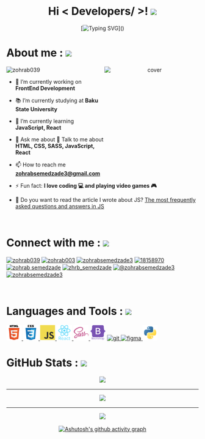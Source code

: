 <div align="center">
  <h1 display="inline-block" > Hi < Developers/ >! <img src = "https://raw.githubusercontent.com/MartinHeinz/MartinHeinz/master/wave.gif" width = 50px ></h1>
 
  [![Typing SVG](https://readme-typing-svg.herokuapp.com?size=30&lines=..I'm+Zohrab+Semedzade..)]()
</div>
<h1 align="left" > About me : <img src='https://raw.githubusercontent.com/MartinHeinz/MartinHeinz/master/wave.gif' width="30px"> </h1>
  <div align="center">
<img width="49%" height = "300px" src="https://i.pinimg.com/originals/e4/26/70/e426702edf874b181aced1e2fa5c6cde.gif" alt="cover" align="right" />
</div>
  
<p align="left"> <img src="https://komarev.com/ghpvc/?username=zohrab039&label=Profile%20views&color=0e75b6&style=flat" alt="zohrab039" /> </p>
  
- 🔭 I’m currently working on **FrontEnd Development**
  
- 📚 I’m currently studying at **Baku State University**
  
- 🌱 I’m currently learning **JavaScript, React**

- 💬 Ask me about 💬 Talk to me about **HTML, CSS, SASS, JavaScript, React**

- 📫 How to reach me **zohrabsemedzade3@gmail.com**
  
- ⚡ Fun fact: **I love coding 💻 and playing video games 🎮**
  
- 📖 Do you want to read the article I wrote about JS? [The most frequently asked questions and answers in JS](https://medium.com/@zohrabsemedzade3/javascript-%C9%99n-%C3%A7ox-soru%C5%9Fulan-suallar-v%C9%99-cavablar%C4%B1-8a21d34c1270)
<br>
<h1 align="left" > Connect with me : <img src='https://raw.githubusercontent.com/ShahriarShafin/ShahriarShafin/main/Assets/handshake.gif' width="60px"> </h1>
<p align="left">
<a href="https://codepen.io/zohrab039" target="blank"><img align="center" src="https://raw.githubusercontent.com/rahuldkjain/github-profile-readme-generator/master/src/images/icons/Social/codepen.svg" alt="zohrab039" height="30" width="40" /></a>
<a href="https://twitter.com/zohrab003" target="blank"><img align="center" src="https://raw.githubusercontent.com/rahuldkjain/github-profile-readme-generator/master/src/images/icons/Social/twitter.svg" alt="zohrab003" height="30" width="40" /></a>
<a href="https://www.linkedin.com/in/z%C3%B6hrab-s%C9%99m%C9%99dzad%C9%99-47a20721a/" target="blank"><img align="center" src="https://raw.githubusercontent.com/rahuldkjain/github-profile-readme-generator/master/src/images/icons/Social/linked-in-alt.svg" alt="zohrabsemedzade3" height="30" width="40" /></a>
<a href="https://stackoverflow.com/users/18158970" target="blank"><img align="center" src="https://raw.githubusercontent.com/rahuldkjain/github-profile-readme-generator/master/src/images/icons/Social/stack-overflow.svg" alt="18158970" height="30" width="40" /></a>
<a href="https://www.facebook.com/profile.php?id=100012252398877" target="blank"><img align="center" src="https://raw.githubusercontent.com/rahuldkjain/github-profile-readme-generator/master/src/images/icons/Social/facebook.svg" alt="zohrab semedzade" height="30" width="40" /></a>
<a href="https://instagram.com/zhrb_semedzade" target="blank"><img align="center" src="https://raw.githubusercontent.com/rahuldkjain/github-profile-readme-generator/master/src/images/icons/Social/instagram.svg" alt="zhrb_semedzade" height="30" width="40" /></a>
<a href="https://medium.com/@zohrabsemedzade3" target="blank"><img align="center" src="https://raw.githubusercontent.com/rahuldkjain/github-profile-readme-generator/master/src/images/icons/Social/medium.svg" alt="@zohrabsemedzade3" height="30" width="40" /></a>
<a href="https://www.hackerrank.com/zohrabsemedzade3" target="blank"><img align="center" src="https://raw.githubusercontent.com/rahuldkjain/github-profile-readme-generator/master/src/images/icons/Social/hackerrank.svg" alt="zohrabsemedzade3" height="30" width="40" /></a>
</p>

<br/>
<h1 align="left"> Languages and Tools : <img src = "https://media2.giphy.com/media/QssGEmpkyEOhBCb7e1/giphy.gif?cid=ecf05e47a0n3gi1bfqntqmob8g9aid1oyj2wr3ds3mg700bl&rid=giphy.gif" width = 30px ></h1>
<p align="left"> <a href="https://getbootstrap.com" target="_blank" rel="noreferrer">
  <a href="https://www.w3.org/html/" target="_blank" rel="noreferrer"> <img src="https://raw.githubusercontent.com/devicons/devicon/master/icons/html5/html5-original-wordmark.svg" alt="html5" width="40" height="40"/> </a>  
 <a href="https://www.w3schools.com/css/" target="_blank" rel="noreferrer"> <img src="https://raw.githubusercontent.com/devicons/devicon/master/icons/css3/css3-original-wordmark.svg" alt="css3" width="40" height="40"/> </a>
  <a href="https://developer.mozilla.org/en-US/docs/Web/JavaScript" target="_blank" rel="noreferrer"> <img src="https://raw.githubusercontent.com/devicons/devicon/master/icons/javascript/javascript-original.svg" alt="javascript" width="40" height="40"/> </a> 
  <a href="https://reactjs.org/" target="_blank" rel="noreferrer"> 
    <img src="https://raw.githubusercontent.com/devicons/devicon/master/icons/react/react-original-wordmark.svg" alt="react" width="40" height="40"/> </a>
  <a href="https://sass-lang.com" target="_blank" rel="noreferrer"> <img src="https://raw.githubusercontent.com/devicons/devicon/master/icons/sass/sass-original.svg" alt="sass" width="40" height="40"/> </a><img src="https://raw.githubusercontent.com/devicons/devicon/master/icons/bootstrap/bootstrap-plain-wordmark.svg" alt="bootstrap" width="40" height="40"/> </a>  <a href="https://git-scm.com/" target="_blank" rel="noreferrer"> <img src="https://www.vectorlogo.zone/logos/git-scm/git-scm-icon.svg" alt="git" width="40" height="40"/> </a>  
  <a href="https://www.figma.com/" target="_blank" rel="noreferrer"> <img src="https://www.vectorlogo.zone/logos/figma/figma-icon.svg" alt="figma" width="40" height="40"/> </a> <a href="https://www.python.org" target="_blank" rel="noreferrer"> <img src="https://raw.githubusercontent.com/devicons/devicon/master/icons/python/python-original.svg" alt="python" width="40" height="40"/> </a>
  </p>

<h1 align="left" > GitHub Stats : <img src="https://media.giphy.com/media/du3J3cXyzhj75IOgvA/giphy.gif" width="30px"> </h1>
<div align="center">
  <img src="https://github-readme-stats.vercel.app/api?username=zohrab039&show_icons=true&theme=great-gatsby" />
</div>
<hr>
<div align="center">
  <img src="https://github-readme-streak-stats.herokuapp.com/?user=zohrab039&theme=great-gatsby" />
</div>
 <hr>
  </div>
<div align="center">
    <img width="48%"
    src="https://github-readme-stats.vercel.app/api/top-langs/?username=Zohrab039&layout=compact&theme=great-gatsby&hide_border=true" />
<div>
<div align="center">
  
  [![Ashutosh's github activity graph](https://activity-graph.herokuapp.com/graph?username=Zohrab039&theme=react-dark)](https://github.com/ashutosh00710/github-readme-activity-graph)
